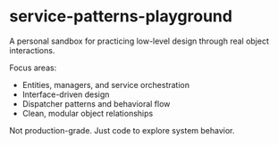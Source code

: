 # service-patterns-playground

A personal sandbox for practicing low-level design through real object interactions.

Focus areas:
- Entities, managers, and service orchestration
- Interface-driven design
- Dispatcher patterns and behavioral flow
- Clean, modular object relationships

Not production-grade. Just code to explore system behavior.
